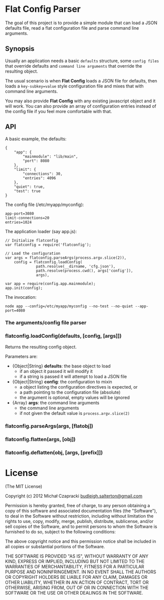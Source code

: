 Flat Config Parser
====================

The goal of this project is to provide a simple module that can load a JSON 
defaults file, read a flat configuration file and parse command line arguments.

Synopsis
----------

Usually an application needs a basic `defaults` structure, some `config files` 
that override defaults and `command line arguments` that override the resulting
object.

The usual scenario is when **Flat Config** loads a JSON file for defaults,
then loads a `key-subkey=value` style configuration file and mixes that with 
command line arguments.

You may also provide **Flat Config** with any existing javascript object and
it will work. You can also provide an array of configuration entries instead of
the config file if you feel more comfortable with that.

API
-----

A basic example, the defaults:

    {
        "app": {
            "mainmodule": "lib/main", 
            "port": 8080
        }, 
        "limit": {
            "connections": 30,
            "entries": 4096
        },
        "quiet": true,
        "test": true
    }

The config file (/etc/myapp/myconfig):
    
    app-port=3080
    limit-connections=20
    entries=1024

The application loader (say app.js):

    // Initialize flatconfig
    var flatconfig = require('flatconfig');
    
    // Load the configuration
    var args = flatconfig.parseArgs(process.argv.slice(2)),
        config = flatconfig.loadConfig(
                  path.resolve(__dirname, 'cfg.json'), 
                  path.resolve(process.cwd(), args['config']),
                  args),
    
    var app = require(config.app.mainmodule);
    app.init(config);

The invocation:
    
    node app --config=/etc/myapp/myconfig --no-test --no-quiet --app-port=4080

### The arguments/config file parser



### flatconfig.loadConfig(defaults, [config, [args]])

Returns the resulting config object.

Parameters are:
 
* {Object|String} **defaults**: the base object to load
  - if an object it passed it will modify it
  - if a string is passed it will attempt to load a JSON file
* {Object|String} **config**: the configuration to mixin
  - a object listing the configuration directives is expected, or
  - a path pointing to the configuration file (absolute)
  - the argument is optional, empty values will be ignored
* {Array} **args**: the command line arguments
  - the command line arguments
  - if not given the default value is `process.argv.slice(2)`

### flatconfig.parseArgs(args, [flatobj])

### flatconfig.flatten(args, [obj])

### flatconfig.deflatten(obj, [args, [prefix]])



License
=========

(The MIT License)

Copyright (c) 2012 Michał Czapracki budleigh.salterton@gmail.com

Permission is hereby granted, free of charge, to any person obtaining a copy
of this software and associated documentation files (the "Software"), to deal
in the Software without restriction, including without limitation the rights
to use, copy, modify, merge, publish, distribute, sublicense, and/or sell
copies of the Software, and to permit persons to whom the Software is
furnished to do so, subject to the following conditions:

The above copyright notice and this permission notice shall be included in
all copies or substantial portions of the Software.

THE SOFTWARE IS PROVIDED "AS IS", WITHOUT WARRANTY OF ANY KIND, EXPRESS OR
IMPLIED, INCLUDING BUT NOT LIMITED TO THE WARRANTIES OF MERCHANTABILITY,
FITNESS FOR A PARTICULAR PURPOSE AND NONINFRINGEMENT. IN NO EVENT SHALL THE
AUTHORS OR COPYRIGHT HOLDERS BE LIABLE FOR ANY CLAIM, DAMAGES OR OTHER
LIABILITY, WHETHER IN AN ACTION OF CONTRACT, TORT OR OTHERWISE, ARISING FROM,
OUT OF OR IN CONNECTION WITH THE SOFTWARE OR THE USE OR OTHER DEALINGS IN
THE SOFTWARE.
